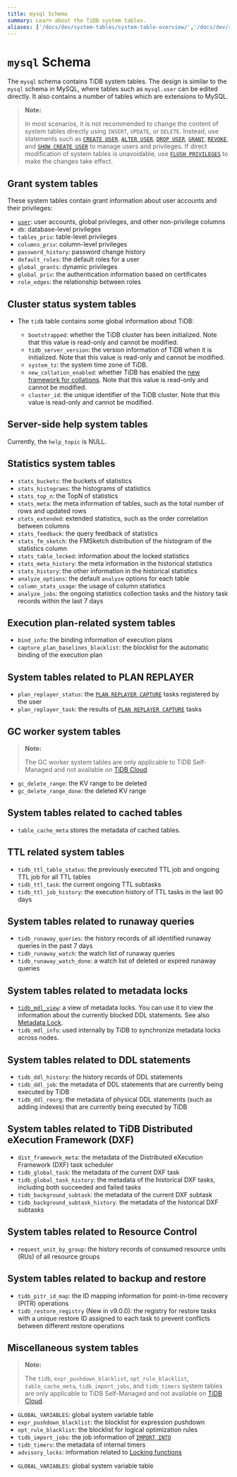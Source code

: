 ```yaml
---
title: mysql Schema
summary: Learn about the TiDB system tables.
aliases: ['/docs/dev/system-tables/system-table-overview/','/docs/dev/reference/system-databases/mysql/','/tidb/dev/system-table-overview/']
---
```


# `mysql` Schema

The `mysql` schema contains TiDB system tables. The design is similar to the `mysql` schema in MySQL, where tables such as `mysql.user` can be edited directly. It also contains a number of tables which are extensions to MySQL.

> **Note:**
>
> In most scenarios, it is not recommended to change the content of system tables directly using `INSERT`, `UPDATE`, or `DELETE`. Instead, use statements such as [`CREATE USER`](/sql-statements/sql-statement-create-user.md), [`ALTER USER`](/sql-statements/sql-statement-alter-user.md), [`DROP USER`](/sql-statements/sql-statement-drop-user.md), [`GRANT`](/sql-statements/sql-statement-grant-privileges.md), [`REVOKE`](/sql-statements/sql-statement-revoke-privileges.md), and [`SHOW CREATE USER`](/sql-statements/sql-statement-show-create-user.md) to manage users and privileges. If direct modification of system tables is unavoidable, use [`FLUSH PRIVILEGES`](/sql-statements/sql-statement-flush-privileges.md) to make the changes take effect.

## Grant system tables

These system tables contain grant information about user accounts and their privileges:

- [`user`](/mysql-schema/mysql-schema-user.md): user accounts, global privileges, and other non-privilege columns
- `db`: database-level privileges
- `tables_priv`: table-level privileges
- `columns_priv`: column-level privileges
- `password_history`: password change history
- `default_roles`: the default roles for a user
- `global_grants`: dynamic privileges
- `global_priv`: the authentication information based on certificates
- `role_edges`: the relationship between roles

## Cluster status system tables

* The `tidb` table contains some global information about TiDB:

    * `bootstrapped`: whether the TiDB cluster has been initialized. Note that this value is read-only and cannot be modified.
    * `tidb_server_version`: the version information of TiDB when it is initialized. Note that this value is read-only and cannot be modified.
    * `system_tz`: the system time zone of TiDB.
    * `new_collation_enabled`: whether TiDB has enabled the [new framework for collations](/character-set-and-collation.md#new-framework-for-collations). Note that this value is read-only and cannot be modified.
    * `cluster_id`: the unique identifier of the TiDB cluster. Note that this value is read-only and cannot be modified.

## Server-side help system tables

Currently, the `help_topic` is NULL.

## Statistics system tables

- `stats_buckets`: the buckets of statistics
- `stats_histograms`: the histograms of statistics
- `stats_top_n`: the TopN of statistics
- `stats_meta`: the meta information of tables, such as the total number of rows and updated rows
- `stats_extended`: extended statistics, such as the order correlation between columns
- `stats_feedback`: the query feedback of statistics
- `stats_fm_sketch`: the FMSketch distribution of the histogram of the statistics column
- `stats_table_locked`: information about the locked statistics
- `stats_meta_history`: the meta information in the historical statistics
- `stats_history`: the other information in the historical statistics
- `analyze_options`: the default `analyze` options for each table
- `column_stats_usage`: the usage of column statistics
- `analyze_jobs`: the ongoing statistics collection tasks and the history task records within the last 7 days

## Execution plan-related system tables

- `bind_info`: the binding information of execution plans
- `capture_plan_baselines_blacklist`: the blocklist for the automatic binding of the execution plan

## System tables related to PLAN REPLAYER

- `plan_replayer_status`: the [`PLAN REPLAYER CAPTURE`](https://docs.pingcap.com/tidb/stable/sql-plan-replayer#use-plan-replayer-capture) tasks registered by the user
- `plan_replayer_task`: the results of [`PLAN REPLAYER CAPTURE`](https://docs.pingcap.com/tidb/stable/sql-plan-replayer#use-plan-replayer-capture) tasks

## GC worker system tables

> **Note:**
>
> The GC worker system tables are only applicable to TiDB Self-Managed and not available on [TiDB Cloud](https://docs.pingcap.com/tidbcloud/).

- `gc_delete_range`: the KV range to be deleted
- `gc_delete_range_done`: the deleted KV range

## System tables related to cached tables

- `table_cache_meta` stores the metadata of cached tables.

## TTL related system tables

* `tidb_ttl_table_status`: the previously executed TTL job and ongoing TTL job for all TTL tables
* `tidb_ttl_task`: the current ongoing TTL subtasks
* `tidb_ttl_job_history`: the execution history of TTL tasks in the last 90 days

## System tables related to runaway queries

* `tidb_runaway_queries`: the history records of all identified runaway queries in the past 7 days
* `tidb_runaway_watch`: the watch list of runaway queries
* `tidb_runaway_watch_done`: a watch list of deleted or expired runaway queries

## System tables related to metadata locks

* [`tidb_mdl_view`](/mysql-schema/mysql-schema-tidb-mdl-view.md): a view of metadata locks. You can use it to view the information about the currently blocked DDL statements. See also [Metadata Lock](/metadata-lock.md).
* `tidb_mdl_info`: used internally by TiDB to synchronize metadata locks across nodes.

## System tables related to DDL statements

* `tidb_ddl_history`: the history records of DDL statements
* `tidb_ddl_job`: the metadata of DDL statements that are currently being executed by TiDB
* `tidb_ddl_reorg`: the metadata of physical DDL statements (such as adding indexes) that are currently being executed by TiDB

## System tables related to TiDB Distributed eXecution Framework (DXF)

* `dist_framework_meta`: the metadata of the Distributed eXecution Framework (DXF) task scheduler
* `tidb_global_task`: the metadata of the current DXF task
* `tidb_global_task_history`: the metadata of the historical DXF tasks, including both succeeded and failed tasks
* `tidb_background_subtask`: the metadata of the current DXF subtask
* `tidb_background_subtask_history`: the metadata of the historical DXF subtasks

## System tables related to Resource Control

* `request_unit_by_group`: the history records of consumed resource units (RUs) of all resource groups

## System tables related to backup and restore

* `tidb_pitr_id_map`: the ID mapping information for point-in-time recovery (PITR) operations
* `tidb_restore_registry` (New in v9.0.0): the registry for restore tasks with a unique restore ID assigned to each task to prevent conflicts between different restore operations

## Miscellaneous system tables

<CustomContent platform="tidb">

> **Note:**
>
> The `tidb`, `expr_pushdown_blacklist`, `opt_rule_blacklist`, `table_cache_meta`, `tidb_import_jobs`, and `tidb_timers` system tables are only applicable to TiDB Self-Managed and not available on [TiDB Cloud](https://docs.pingcap.com/tidbcloud/).

- `GLOBAL_VARIABLES`: global system variable table
- `expr_pushdown_blacklist`: the blocklist for expression pushdown
- `opt_rule_blacklist`: the blocklist for logical optimization rules
- `tidb_import_jobs`: the job information of [`IMPORT INTO`](/sql-statements/sql-statement-import-into.md)
- `tidb_timers`: the metadata of internal timers
- `advisory_locks`: information related to [Locking functions](/functions-and-operators/locking-functions.md)

</CustomContent>

<CustomContent platform="tidb-cloud">

- `GLOBAL_VARIABLES`: global system variable table

</CustomContent>